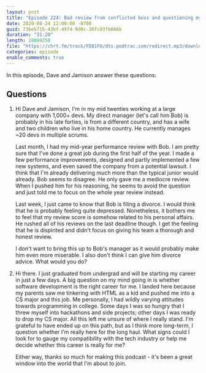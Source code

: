 ```yaml
---
layout: post
title: "Episode 224: Bad review from conflicted boss and questioning my career choices"
date: 2020-08-24 12:00:00 -0700
guid: 73be5715-43bf-4974-9d0c-36fc83fb066b
duration: "31:20"
length: 28889250
file: "https://chrt.fm/track/FD81F6/dts.podtrac.com/redirect.mp3/download.softskills.audio/sse-224.mp3"
categories: episode
enable_comments: true
---
```


In this episode, Dave and Jamison answer these questions:

## Questions

1. Hi Dave and Jamison, I'm in my mid twenties working at a large company with 1,000+ devs. My direct manager (let's call him Bob) is probably in his late forties, is from a different country, and has a wife and two children who live in his home country. He currently manages ~20 devs in multiple scrums.
   
   Last month, I had my mid-year performance review with Bob. I am pretty sure that I've done a great job during the first half of the year. I made a few performance improvements, designed and partly implemented a few new systems, and even saved the company from a potential lawsuit. I think that I'm already delivering much more than the typical junior would already. Bob seems to disagree. He only gave me a mediocre review. When I pushed him for his reasoning, he seems to avoid the question and just told me to focus on the whole year review instead.
   
   Last week, I just came to know that Bob is filing a divorce. I would think that he is probably feeling quite depressed. Nonetheless, it bothers me to feel that my review score is somehow related to his personal affairs. He rushed all of his reviews on the last deadline though. I get the feeling that he is dispirited and didn't focus on giving his team a thorough and honest review.
   
   I don't want to bring this up to Bob's manager as it would probably make him even more miserable. I also don't think I can give him divorce advice. What would you do?


2. Hi there. I just graduated from undergrad and will be starting my career in just a few days. A big question on my mind going in is whether software development is the right career for me. I landed here because my parents saw me tinkering with HTML as a kid and pushed me into a CS major and this job. Me personally, I had wildly varying attitudes towards programming in college. Some days I was so hungry that I threw myself into hackathons and side projects; other days I was ready to drop my CS major. All this left me unsure of where I really stand. I'm grateful to have ended up on this path, but as I think more long-term, I question whether I'm really here for the long haul. What signs could I look for to gauge my compatibility with the tech industry or help me decide whether this career is really for me?
   
   Either way, thanks so much for making this podcast - it's been a great window into the world that I'm about to join.
